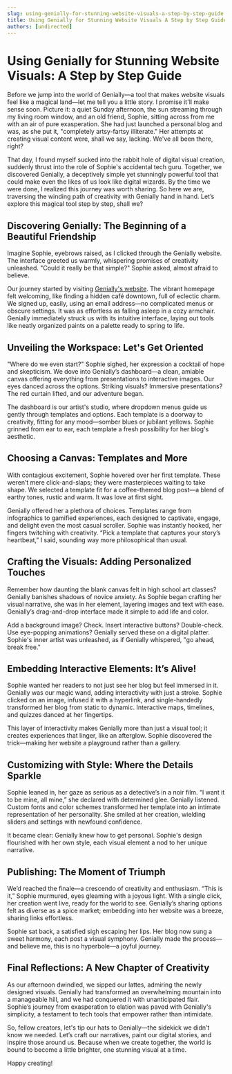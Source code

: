 ```yaml
---
slug: using-genially-for-stunning-website-visuals-a-step-by-step-guide
title: Using Genially for Stunning Website Visuals A Step by Step Guide
authors: [undirected]
---
```



# Using Genially for Stunning Website Visuals: A Step by Step Guide

Before we jump into the world of Genially—a tool that makes website visuals feel like a magical land—let me tell you a little story. I promise it'll make sense soon. Picture it: a quiet Sunday afternoon, the sun streaming through my living room window, and an old friend, Sophie, sitting across from me with an air of pure exasperation. She had just launched a personal blog and was, as she put it, "completely artsy-fartsy illiterate." Her attempts at creating visual content were, shall we say, lacking. We've all been there, right?

That day, I found myself sucked into the rabbit hole of digital visual creation, suddenly thrust into the role of Sophie's accidental tech guru. Together, we discovered Genially, a deceptively simple yet stunningly powerful tool that could make even the likes of us look like digital wizards. By the time we were done, I realized this journey was worth sharing. So here we are, traversing the winding path of creativity with Genially hand in hand. Let’s explore this magical tool step by step, shall we?

## Discovering Genially: The Beginning of a Beautiful Friendship

Imagine Sophie, eyebrows raised, as I clicked through the Genially website. The interface greeted us warmly, whispering promises of creativity unleashed. "Could it really be that simple?" Sophie asked, almost afraid to believe.

Our journey started by visiting [Genially's website](https://www.genial.ly/). The vibrant homepage felt welcoming, like finding a hidden café downtown, full of eclectic charm. We signed up, easily, using an email address—no complicated menus or obscure settings. It was as effortless as falling asleep in a cozy armchair. Genially immediately struck us with its intuitive interface, laying out tools like neatly organized paints on a palette ready to spring to life.

## Unveiling the Workspace: Let's Get Oriented

"Where do we even start?" Sophie sighed, her expression a cocktail of hope and skepticism. We dove into Genially’s dashboard—a clean, amiable canvas offering everything from presentations to interactive images. Our eyes danced across the options. Striking visuals? Immersive presentations? The red curtain lifted, and our adventure began.

The dashboard is our artist's studio, where dropdown menus guide us gently through templates and options. Each template is a doorway to creativity, fitting for any mood—somber blues or jubilant yellows. Sophie grinned from ear to ear, each template a fresh possibility for her blog's aesthetic.

## Choosing a Canvas: Templates and More

With contagious excitement, Sophie hovered over her first template. These weren’t mere click-and-slaps; they were masterpieces waiting to take shape. We selected a template fit for a coffee-themed blog post—a blend of earthy tones, rustic and warm. It was love at first sight.

Genially offered her a plethora of choices. Templates range from infographics to gamified experiences, each designed to captivate, engage, and delight even the most casual scroller. Sophie was instantly hooked, her fingers twitching with creativity. “Pick a template that captures your story’s heartbeat,” I said, sounding way more philosophical than usual.

## Crafting the Visuals: Adding Personalized Touches

Remember how daunting the blank canvas felt in high school art classes? Genially banishes shadows of novice anxiety. As Sophie began crafting her visual narrative, she was in her element, layering images and text with ease. Genially’s drag-and-drop interface made it simple to add life and color.

Add a background image? Check. Insert interactive buttons? Double-check. Use eye-popping animations? Genially served these on a digital platter. Sophie's inner artist was unleashed, as if Genially whispered, "go ahead, break free."

## Embedding Interactive Elements: It’s Alive!

Sophie wanted her readers to not just see her blog but feel immersed in it. Genially was our magic wand, adding interactivity with just a stroke. Sophie clicked on an image, infused it with a hyperlink, and single-handedly transformed her blog from static to dynamic. Interactive maps, timelines, and quizzes danced at her fingertips.

This layer of interactivity makes Genially more than just a visual tool; it creates experiences that linger, like an afterglow. Sophie discovered the trick—making her website a playground rather than a gallery.

## Customizing with Style: Where the Details Sparkle

Sophie leaned in, her gaze as serious as a detective’s in a noir film. “I want it to be mine, all mine,” she declared with determined glee. Genially listened. Custom fonts and color schemes transformed her template into an intimate representation of her personality. She smiled at her creation, wielding sliders and settings with newfound confidence.

It became clear: Genially knew how to get personal. Sophie's design flourished with her own style, each visual element a nod to her unique narrative.

## Publishing: The Moment of Triumph

We’d reached the finale—a crescendo of creativity and enthusiasm. “This is it,” Sophie murmured, eyes gleaming with a joyous light. With a single click, her creation went live, ready for the world to see. Genially’s sharing options felt as diverse as a spice market; embedding into her website was a breeze, sharing links effortless.

Sophie sat back, a satisfied sigh escaping her lips. Her blog now sung a sweet harmony, each post a visual symphony. Genially made the process—and believe me, this is no hyperbole—a joyful journey.

## Final Reflections: A New Chapter of Creativity

As our afternoon dwindled, we sipped our lattes, admiring the newly designed visuals. Genially had transformed an overwhelming mountain into a manageable hill, and we had conquered it with unanticipated flair. Sophie’s journey from exasperation to elation was paved with Genially's simplicity, a testament to tech tools that empower rather than intimidate.

So, fellow creators, let's tip our hats to Genially—the sidekick we didn’t know we needed. Let’s craft our narratives, paint our digital stories, and inspire those around us. Because when we create together, the world is bound to become a little brighter, one stunning visual at a time.

Happy creating!